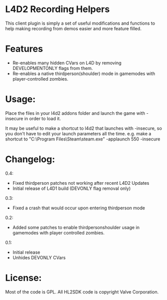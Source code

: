 L4D2 Recording Helpers
======================

This client plugin is simply a set of useful modifications and functions to help making recording from demos easier and more feature filled.

Features
==
- Re-enables many hidden CVars on L4D by removing DEVELOPMENTONLY flags from them. 
- Re-enables a native thirdperson(shoulder) mode in gamemodes with player-controlled zombies.


Usage:
==
Place the files in your l4d2 addons folder and launch the game with -insecure in order to load it.

It may be useful to make a shortcut to l4d2 that launches with -insecure, so you don't have to edit your launch parameters all the time.
e.g. make a shortcut to "C:\Program Files\Steam\steam.exe" -applaunch 550 -insecure

Changelog:
==
0.4:
- Fixed thirdperson patches not working after recent L4D2 Updates
- Initial release of L4D1 build (DEVONLY flag removal only)

0.3:
- Fixed a crash that would occur upon entering thirdperson mode

0.2:
- Added some patches to enable thirdpersonshoulder usage in gamemodes with player controlled zombies.

0.1:
- Initial release
- Unhides DEVONLY CVars

License:
==
Most of the code is GPL. All HL2SDK code is copyright Valve Corporation.